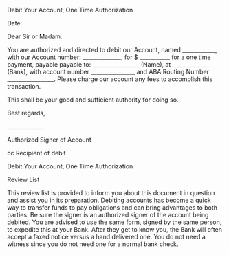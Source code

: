 Debit Your Account, One Time Authorization

Date:

Dear Sir or Madam:

You are authorized and directed to debit our Account, named
\_\_\_\_\_\_\_\_\_\_\_\_, with our Account number:
\_\_\_\_\_\_\_\_\_\_\_\_\_\_, for \$ \_\_\_\_\_\_\_\_\_\_\_ for a one
time payment, payable payable to: \_\_\_\_\_\_\_\_\_\_\_\_\_\_\_\_\_
(Name), at \_\_\_\_\_\_\_\_\_\_\_\_\_ (Bank), with account number
\_\_\_\_\_\_\_\_\_\_\_\_\_\_\_\_ and ABA Routing Number
\_\_\_\_\_\_\_\_\_\_\_\_\_\_\_\_\_. Please charge our account any fees
to accomplish this transaction.

This shall be your good and sufficient authority for doing so.

Best regards,

\_\_\_\_\_\_\_\_\_\_\_\_\_

Authorized Signer of Account

cc Recipient of debit

Debit Your Account, One Time Authorization

Review List

This review list is provided to inform you about this document in
question and assist you in its preparation. Debiting accounts has become
a quick way to transfer funds to pay obligations and can bring
advantages to both parties. Be sure the signer is an authorized signer
of the account being debited. You are advised to use the same form,
signed by the same person, to expedite this at your Bank. After they get
to know you, the Bank will often accept a faxed notice versus a hand
delivered one. You do not need a witness since you do not need one for a
normal bank check.
